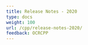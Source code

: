 ```yaml
---
title: Release Notes - 2020
type: docs
weight: 100
url: /cpp/release-notes-2020/
feedback: OCRCPP
---
```



